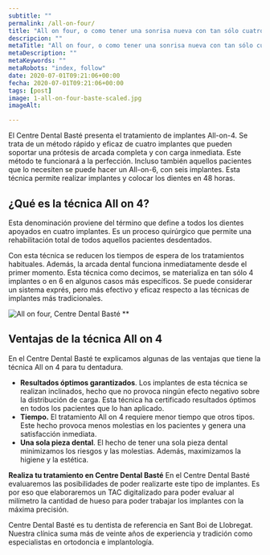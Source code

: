 ```yaml
---
subtitle: ""
permalink: /all-on-four/
title: "All on four, o como tener una sonrisa nueva con tan sólo cuatro implantes y 48 horas"
descripcion: ""
metaTitle: "All on four, o como tener una sonrisa nueva con tan sólo cuatro implantes y 48 horas"
metaDescription: ""
metaKeywords: ""
metaRobots: "index, follow"
date: 2020-07-01T09:21:06+00:00
fecha: 2020-07-01T09:21:06+00:00
tags: [post]
image: 1-all-on-four-baste-scaled.jpg
imageAlt: 

---
```


El Centre Dental Basté presenta el tratamiento de implantes All-on-4. Se trata de un método rápido y eficaz de cuatro implantes que pueden soportar una prótesis de arcada completa y con carga inmediata. Este método te funcionará a la perfección. Incluso también aquellos pacientes que lo necesiten se puede hacer un All-on-6, con seis implantes. Esta técnica permite realizar implantes y colocar los dientes en 48 horas.




## **¿Qué es la técnica All on 4?**
Esta denominación proviene del término que define a todos los dientes apoyados en cuatro implantes. Es un proceso quirúrgico que permite una rehabilitación total de todos aquellos pacientes desdentados.

Con esta técnica se reducen los tiempos de espera de los tratamientos habituales. Además, la arcada dental funciona inmediatamente desde el primer momento. Esta técnica como decimos, se materializa en tan sólo 4 implantes o en 6 en algunos casos más específicos. Se puede considerar un sistema exprés, pero más efectivo y eficaz respecto a las técnicas de implantes más tradicionales.


![All on four, Centre Dental Basté](/assets/static/images/blog/blog-inner/all-on-four-baste-1024x1024.jpg)
**


## **Ventajas de la técnica All on 4**
En el Centre Dental Basté te explicamos algunas de las ventajas que tiene la técnica All on 4 para tu dentadura.

* **Resultados óptimos garantizados**. Los implantes de esta técnica se realizan inclinados, hecho que no provoca ningún efecto negativo sobre la distribución de carga. Esta técnica ha certificado resultados óptimos en todos los pacientes que lo han aplicado.
* **Tiempo.** El tratamiento All on 4 requiere menor tiempo que otros tipos. Este hecho provoca menos molestias en los pacientes y genera una satisfacción inmediata.
* **Una sola pieza dental**. El hecho de tener una sola pieza dental minimizamos los riesgos y las molestias. Además, maximizamos la higiene y la estética.

**Realiza tu tratamiento en Centre Dental Basté**
En el Centre Dental Basté evaluaremos las posibilidades de poder realizarte este tipo de implantes. Es por eso que elaboraremos un TAC digitalizado para poder evaluar al milímetro la cantidad de hueso para poder trabajar los implantes con la máxima precisión.

Centre Dental Basté es tu dentista de referencia en Sant Boi de Llobregat. Nuestra clínica suma más de veinte años de experiencia y tradición como especialistas en ortodoncia e implantología.
